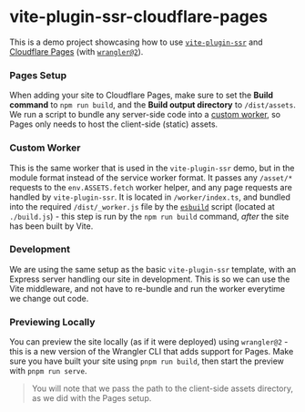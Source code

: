 # vite-plugin-ssr-cloudflare-pages

This is a demo project showcasing how to use [`vite-plugin-ssr`](https://vite-plugin-ssr.com) and [Cloudflare Pages](https://developers.cloudflare.com/pages/) (with [`wrangler@2`](https://github.com/cloudflare/wrangler2)).

### Pages Setup

When adding your site to Cloudflare Pages, make sure to set the **Build command** to `npm run build`, and the **Build output directory** to `/dist/assets`. 
We run a script to bundle any server-side code into a [custom worker](https://developers.cloudflare.com/pages/platform/functions#advanced-mode), so Pages only needs to host the client-side (static) assets.

### Custom Worker

This is the same worker that is used in the `vite-plugin-ssr` demo, but in the module format instead of the service worker format. It passes any `/asset/*` requests to the `env.ASSETS.fetch` worker helper, and any page requests are handled by `vite-plugin-ssr`. It is located in `/worker/index.ts`, and bundled into the required `/dist/_worker.js` file by the [`esbuild`](https://esbuild.github.io) script (located at `./build.js`) - this step is run by the `npm run build` command, _after_ the site has been built by Vite.

### Development

We are using the same setup as the basic `vite-plugin-ssr` template, with an Express server handling our site in development. This is so we can use the Vite middleware, and not have to re-bundle and run the worker everytime we change out code.

### Previewing Locally

You can preview the site locally (as if it were deployed) using `wrangler@2` - this is a new version of the Wrangler CLI that adds support for Pages.
Make sure you have built your site using `pnpm run build`, then start the preview with `pnpm run serve`. 

> You will note that we pass the path to the client-side assets directory, as we did with the Pages setup.
